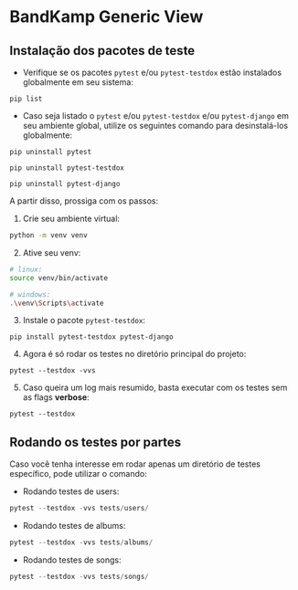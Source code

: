 # BandKamp Generic View

## Instalação dos pacotes de teste

- Verifique se os pacotes `pytest` e/ou `pytest-testdox` estão instalados globalmente em seu sistema:
```shell
pip list
```
- Caso seja listado o `pytest` e/ou `pytest-testdox` e/ou `pytest-django` em seu ambiente global, utilize os seguintes comando para desinstalá-los globalmente:
```shell
pip uninstall pytest
```

```shell
pip uninstall pytest-testdox
```

```shell
pip uninstall pytest-django
```

A partir disso, prossiga com os passos:

1. Crie seu ambiente virtual:
```bash
python -m venv venv
```

2. Ative seu venv:
```bash
# linux:
source venv/bin/activate

# windows:
.\venv\Scripts\activate
```

3. Instale o pacote `pytest-testdox`:
```shell
pip install pytest-testdox pytest-django
```


4. Agora é só rodar os testes no diretório principal do projeto:
```shell
pytest --testdox -vvs
```

5. Caso queira um log mais resumido, basta executar com os testes sem as flags **verbose**:
```shell
pytest --testdox
```

## Rodando os testes por partes

Caso você tenha interesse em rodar apenas um diretório de testes específico, pode utilizar o comando:

- Rodando testes de users:
```python
pytest --testdox -vvs tests/users/
```

- Rodando testes de albums:
```python
pytest --testdox -vvs tests/albums/
```

- Rodando testes de songs:
```python
pytest --testdox -vvs tests/songs/
```
